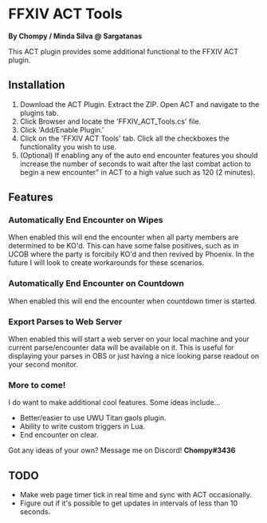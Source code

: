 FFXIV ACT Tools
===============
**By Chompy / Minda Silva @ Sargatanas**

This ACT plugin provides some additional functional to the FFXIV ACT plugin.

## Installation

1. Download the ACT Plugin. Extract the ZIP. Open ACT and navigate to the plugins tab.
2. Click Browser and locate the 'FFXIV_ACT_Tools.cs' file.
3. Click 'Add/Enable Plugin.'
4. Click on the 'FFXIV ACT Tools' tab. Click all the checkboxes the functionality you wish to use.
5. (Optional) If enabling any of the auto end encounter features you should increase the number of seconds to wait after the last combat action to begin a new encounter" in ACT to a high value such as 120 (2 minutes).


## Features

### Automatically End Encounter on Wipes
When enabled this will end the encounter when all party members are determined to be KO'd. This can have some false positives, such as in UCOB where the party is forcibily KO'd and then revived by Phoenix. In the future I will look to create workarounds for these scenarios.

### Automatically End Encounter on Countdown
When enabled this will end the encounter when countdown timer is started.

### Export Parses to Web Server
When enabled this will start a web server on your local machine and your current parse/encounter data will be available on it. This is useful for displaying your parses in OBS or just having a nice looking parse readout on your second monitor.

### More to come!
I do want to make additional cool features. Some ideas include...
- Better/easier to use UWU Titan gaols plugin.
- Ability to write custom triggers in Lua.
- End encounter on clear.

Got any ideas of your own? Message me on Discord! **Chompy#3436**

## TODO
- Make web page timer tick in real time and sync with ACT occasionally.
- Figure out if it's possible to get updates in intervals of less than 10 seconds.